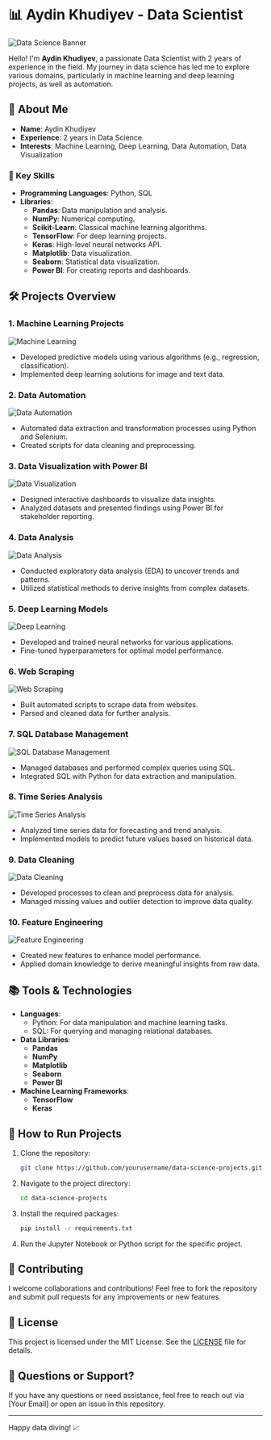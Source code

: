 # 📊 Aydin Khudiyev - Data Scientist

![Data Science Banner](https://images.unsplash.com/photo-1562698230-bc18c8960a32?crop=entropy&cs=tinysrgb&fit=max&fm=jpg&ixid=MnwzNjUyOXwwfDF8c2VhcmNofDN8fGRhdGEyJTIwYmFubmVyfGVufDB8fHx8MTY4MzM3ODc3Ng&ixlib=rb-1.2.1&q=80&w=1080)

Hello! I'm **Aydin Khudiyev**, a passionate Data Scientist with 2 years of experience in the field. My journey in data science has led me to explore various domains, particularly in machine learning and deep learning projects, as well as automation.

## 🚀 About Me

- **Name**: Aydin Khudiyev
- **Experience**: 2 years in Data Science
- **Interests**: Machine Learning, Deep Learning, Data Automation, Data Visualization

### 🌟 Key Skills

- **Programming Languages**: Python, SQL
- **Libraries**: 
  - **Pandas**: Data manipulation and analysis.
  - **NumPy**: Numerical computing.
  - **Scikit-Learn**: Classical machine learning algorithms.
  - **TensorFlow**: For deep learning projects.
  - **Keras**: High-level neural networks API.
  - **Matplotlib**: Data visualization.
  - **Seaborn**: Statistical data visualization.
  - **Power BI**: For creating reports and dashboards.

## 🛠️ Projects Overview

### 1. Machine Learning Projects
![Machine Learning](https://miro.medium.com/v2/resize:fit:720/format:webp/1*stWYfdi0JUr0L8h5BQHE1Q.png)
- Developed predictive models using various algorithms (e.g., regression, classification).
- Implemented deep learning solutions for image and text data.

### 2. Data Automation
![Data Automation](https://www.cloudways.com/blog/wp-content/uploads/2021/01/python-web-scraping.png)
- Automated data extraction and transformation processes using Python and Selenium.
- Created scripts for data cleaning and preprocessing.

### 3. Data Visualization with Power BI
![Data Visualization](https://www.microsoft.com/en-us/microsoft-365/blog/wp-content/uploads/sites/2/2018/07/power-bi-data-viz.jpeg)
- Designed interactive dashboards to visualize data insights.
- Analyzed datasets and presented findings using Power BI for stakeholder reporting.

### 4. Data Analysis
![Data Analysis](https://miro.medium.com/v2/resize:fit:720/format:webp/1*VjAsqLZUSZTEV7a3MEoj-Q.png)
- Conducted exploratory data analysis (EDA) to uncover trends and patterns.
- Utilized statistical methods to derive insights from complex datasets.

### 5. Deep Learning Models
![Deep Learning](https://miro.medium.com/v2/resize:fit:720/format:webp/1*Bt6O5PrwZCBxiYdF7g5uHg.png)
- Developed and trained neural networks for various applications.
- Fine-tuned hyperparameters for optimal model performance.

### 6. Web Scraping
![Web Scraping](https://miro.medium.com/v2/resize:fit:720/format:webp/1*9WwRzVBZbW7PZ4Gk6u58bA.png)
- Built automated scripts to scrape data from websites.
- Parsed and cleaned data for further analysis.

### 7. SQL Database Management
![SQL Database Management](https://www.guru99.com/images/2020/12/SQL-Joins-7.png)
- Managed databases and performed complex queries using SQL.
- Integrated SQL with Python for data extraction and manipulation.

### 8. Time Series Analysis
![Time Series Analysis](https://miro.medium.com/v2/resize:fit:720/format:webp/1*3gytPxF4aBISZ8OpIPq4QQ.png)
- Analyzed time series data for forecasting and trend analysis.
- Implemented models to predict future values based on historical data.

### 9. Data Cleaning
![Data Cleaning](https://miro.medium.com/v2/resize:fit:720/format:webp/1*9CRW8AhG8FW9lf9hN56N9w.png)
- Developed processes to clean and preprocess data for analysis.
- Managed missing values and outlier detection to improve data quality.

### 10. Feature Engineering
![Feature Engineering](https://miro.medium.com/v2/resize:fit:720/format:webp/1*G40ci7ZzI0xJqa6QpG38vw.png)
- Created new features to enhance model performance.
- Applied domain knowledge to derive meaningful insights from raw data.

## 📚 Tools & Technologies

- **Languages**: 
  - Python: For data manipulation and machine learning tasks.
  - SQL: For querying and managing relational databases.
- **Data Libraries**: 
  - **Pandas**
  - **NumPy**
  - **Matplotlib**
  - **Seaborn**
  - **Power BI**
- **Machine Learning Frameworks**: 
  - **TensorFlow**
  - **Keras**

## 📄 How to Run Projects

1. Clone the repository:
    ```bash
    git clone https://github.com/yourusername/data-science-projects.git
    ```

2. Navigate to the project directory:
    ```bash
    cd data-science-projects
    ```

3. Install the required packages:
    ```bash
    pip install -r requirements.txt
    ```

4. Run the Jupyter Notebook or Python script for the specific project.

## 🤝 Contributing

I welcome collaborations and contributions! Feel free to fork the repository and submit pull requests for any improvements or new features.

## 📄 License

This project is licensed under the MIT License. See the [LICENSE](LICENSE) file for details.

## 🤔 Questions or Support?

If you have any questions or need assistance, feel free to reach out via [Your Email] or open an issue in this repository.

---

Happy data diving! 📈
